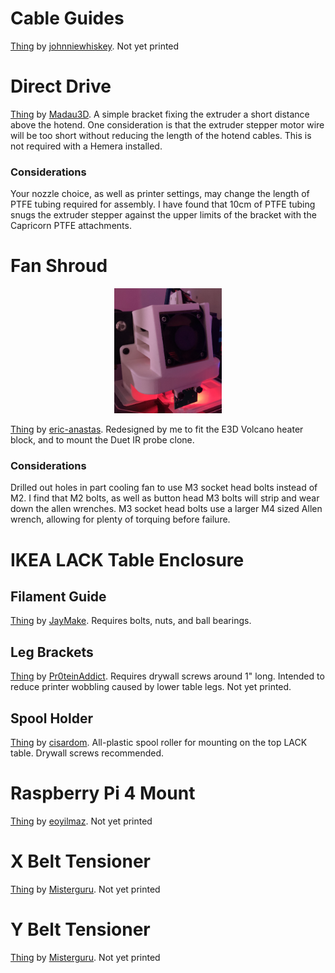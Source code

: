 # Cable Guides
[Thing](https://www.thingiverse.com/thing:2920060) by [johnniewhiskey](https://www.thingiverse.com/johnniewhiskey/designs). Not yet printed


# Direct Drive
[Thing](https://www.thingiverse.com/thing:3589452/files) by [Madau3D](https://www.thingiverse.com/madau3d/designs). A simple bracket fixing the extruder a short distance above the hotend. One consideration is that the extruder stepper motor wire will be too short without reducing the length of the hotend cables. This is not required with a Hemera installed.
### Considerations
Your nozzle choice, as well as printer settings, may change the length of PTFE tubing required for assembly. I have found that 10cm of PTFE tubing snugs the extruder stepper against the upper limits of the bracket with the Capricorn PTFE attachments.


# Fan Shroud
<p align="center">
    <img src="Images/Satsana Remix.png" alt="Satsana Remix" height="200"/>
</p>

[Thing](https://www.thingiverse.com/thing:4369859) by [eric-anastas](https://www.thingiverse.com/eric-anastas/designs). Redesigned by me to fit the E3D Volcano heater block, and to mount the Duet IR probe clone.
### Considerations
Drilled out holes in part cooling fan to use M3 socket head bolts instead of M2. I find that M2 bolts, as well as button head M3 bolts will strip and wear down the allen wrenches. M3 socket head bolts use a larger M4 sized Allen wrench, allowing for plenty of torquing before failure.


# IKEA LACK Table Enclosure
## Filament Guide
[Thing](https://www.thingiverse.com/thing:2580051/makes) by [JayMake](https://www.thingiverse.com/jaymake/designs). Requires bolts, nuts, and ball bearings.

## Leg Brackets
[Thing](https://www.thingiverse.com/thing:2119747/files) by [Pr0teinAddict](https://www.thingiverse.com/pr0teinaddict/designs). Requires drywall screws around 1" long. Intended to reduce printer wobbling caused by lower table legs. Not yet printed.

## Spool Holder
[Thing](https://www.thingiverse.com/thing:2864118/files) by [cisardom](https://www.thingiverse.com/cisardom/designs). All-plastic spool roller for mounting on the top LACK table. Drywall screws recommended.

# Raspberry Pi 4 Mount
[Thing](https://www.thingiverse.com/thing:4586351) by [eoyilmaz](https://www.thingiverse.com/thing:4586351). Not yet printed


# X Belt Tensioner
[Thing](https://www.thingiverse.com/thing:3319649) by [Misterguru](https://www.thingiverse.com/misterguru/designs).
Not yet printed


# Y Belt Tensioner
[Thing](https://www.thingiverse.com/thing:3268192) by [Misterguru](https://www.thingiverse.com/misterguru/designs).
Not yet printed


